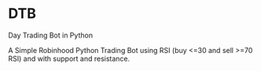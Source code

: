 # DTB

Day Trading Bot in Python

A Simple Robinhood Python Trading Bot using RSI (buy <=30 and sell >=70 RSI) and with support and resistance.
